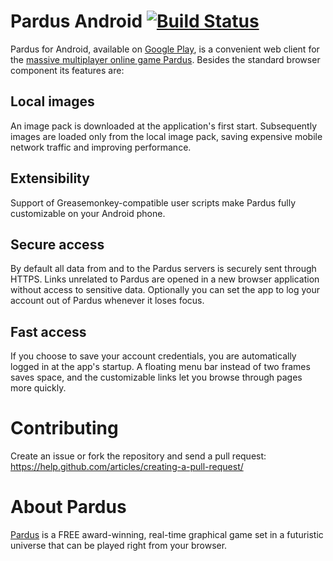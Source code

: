 # Pardus Android [![Build Status](https://travis-ci.com/wbayer/pardus-android.svg?branch=master)](https://travis-ci.com/wbayer/pardus-android) #
Pardus for Android, available on [Google Play](https://play.google.com/store/apps/details?id=at.pardus.android.browser), is a convenient web client for the [massive multiplayer online game Pardus](https://www.pardus.at/). Besides the standard browser component its features are:

## Local images ##
An image pack is downloaded at the application's first start. Subsequently images are loaded only from the local image pack, saving expensive mobile network traffic and improving performance.

## Extensibility ##
Support of Greasemonkey-compatible user scripts make Pardus fully customizable on your Android phone.

## Secure access ##
By default all data from and to the Pardus servers is securely sent through HTTPS. Links unrelated to Pardus are opened in a new browser application without access to sensitive data. Optionally you can set the app to log your account out of Pardus whenever it loses focus.

## Fast access ##
If you choose to save your account credentials, you are automatically logged in at the app's startup. A floating menu bar instead of two frames saves space, and the customizable links let you browse through pages more quickly.

# Contributing #
Create an issue or fork the repository and send a pull request:
https://help.github.com/articles/creating-a-pull-request/

# About Pardus #
[Pardus](https://www.pardus.at/index.php?section=about) is a FREE award-winning, real-time graphical game set in a futuristic universe that can be played right from your browser.
